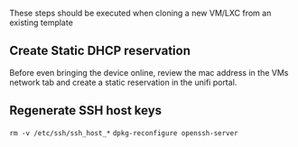These steps should be executed when cloning a new VM/LXC from an existing template

## Create Static DHCP reservation

Before even bringing the device online, review the mac address in the VMs network tab and create a static reservation in the unifi portal.

## Regenerate SSH host keys

`rm -v /etc/ssh/ssh_host_*`
`dpkg-reconfigure openssh-server`